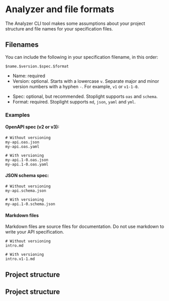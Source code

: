 # Analyzer and file formats

The Analyzer CLI tool makes some assumptions about your project structure and file names for your specification files.

## Filenames

You can include the following in your specification filename, in this order:

```
$name.$version.$spec.$format
```

- Name: required
- Version: optional. Starts with a lowercase `v`. Separate major and minor version numbers with a hyphen `-`. For example, `v1` or `v1-1-0`.
<!-- TODO: update info on version if it becomes compulsory, e.g. if we decide to ignore version numbers from the info block in the spec -->
- Spec: optional, but recommended. Stoplight supports `oas` and `schema`.
- Format: required. Stoplight supports `md`, `json`, `yaml` and `yml`.

### Examples

#### OpenAPI spec (v2 or v3):

```
# Without versioning
my-api.oas.json
my-api.oas.yaml

# With versioning
my-api.1-0.oas.json
my-api.1-0.oas.yaml
```

#### JSON schema spec:

```
# Without versioning
my-api.schema.json

# With versioning
my-api.1-0.schema.json
```

#### Markdown files

Markdown files are source files for documentation. Do not use markdown to write your API specification.
<!-- QUERY: is this ^ correct? -->

```
# Without versioning
intro.md

# With versioning
intro.v1-1.md
```


## Project structure

<!-- TODO -->







## Project structure